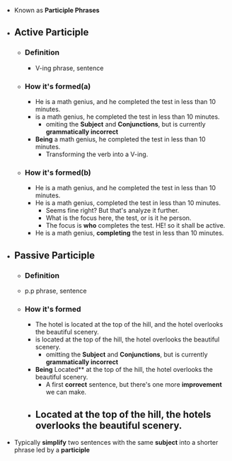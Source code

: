 - Known as **Participle Phrases**
- ## **Active** Participle
	- ### Definition
		- V-ing phrase, sentence
	- ### How it's formed(a)
		- He is a math genius, and he completed the test in less than 10 minutes.
		- is a math genius, he completed the test in less than 10 minutes.
			- omiting the **Subject** and **Conjunctions**, but is currently **grammatically incorrect**
		- **Being** a math genius, he completed the test in less than 10 minutes.
			- Transforming the verb into a V-ing.
	- ### How it's formed(b)
		- He is a math genius, and he completed the test in less than 10 minutes.
		- He is a math genius, completed the test in less than 10 minutes.
			- Seems fine right? But that's analyze it further.
			- What is the focus here, the test, or is it he person.
			- The focus is **who** completes the test. HE! so it shall be active.
		- He is a math genius, **completing** the test in less than 10 minutes.
- ## **Passive** Participle
	- ### Definition
	- p.p phrase, sentence
	- ### How it's formed
		- The hotel is located at the top of the hill, and the hotel overlooks the beautiful scenery.
		- is located at the top of the hill, the hotel overlooks the beautiful scenery.
			- omitting the **Subject** and **Conjunctions**, but is currently **grammatically incorrect**
		- **Being** Located** at the top of the hill, the hotel overlooks the beautiful scenery.
			- A first **correct** sentence, but there's one more **improvement** we can make.
		- **Located** at the top of the hill, the hotels overlooks the beautiful scenery.
			-
- Typically **simplify** two sentences with the same **subject** into a shorter phrase led by a **participle**